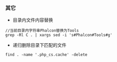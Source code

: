 ### 其它

- 目录内文件内容替换
```shell
//当前目录内字符串Phalcon替换为Tools
grep -Rl C . | xargs sed -i 's#Phalcon#Tools#g'
```

- 递归删除目录下匹配的文件
```shell
find . -name '.php_cs.cache' -delete
```